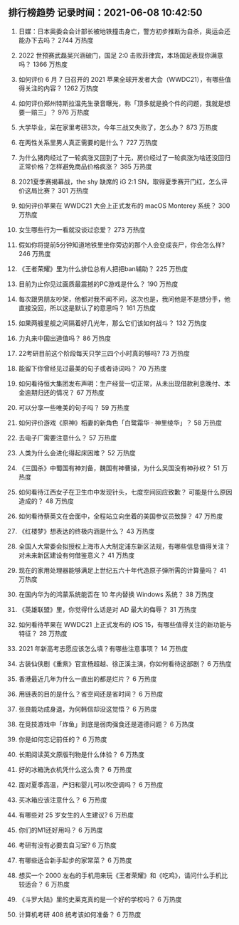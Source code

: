 
## 排行榜趋势 记录时间：2021-06-08 10:42:50
  
  1. 日媒：日本奥委会会计部长被地铁撞击身亡，警方初步推断为自杀，奥运会还能办下去吗？ 2744 万热度
    
  2. 2022 世预赛武磊吴兴涵破门，国足 2:0 击败菲律宾，本场国足表现你满意吗？ 1366 万热度
    
  3. 如何评价 6 月 7 日召开的 2021 苹果全球开发者大会（WWDC21），有哪些值得关注的内容？ 1262 万热度
    
  4. 如何评价郑州特斯拉温先生录音曝光，称「顶多就是换个件的问题，我就是想要一赔三」？ 976 万热度
    
  5. 大学毕业，呆在家里考研3次，今年三战又失败了，怎么办？ 873 万热度
    
  6. 在两性关系里男人真正需要的是什么？ 727 万热度
    
  7. 为什么猪肉经过了一轮疯涨又回到了十元，房价经过了一轮疯涨为啥还没回归正常价格？怎样避免商品价格疯涨？ 385 万热度
    
  8. 2021夏季赛揭幕战，the shy 缺席的 iG 2:1 SN，取得夏季赛开门红，怎么评价这局比赛？ 301 万热度
    
  9. 如何评价苹果在 WWDC21 大会上正式发布的 macOS Monterey 系统？ 300 万热度
    
  10. 女生哪些行为一看就没谈过恋爱？ 273 万热度
    
  11. 假如你将提前5分钟知道地铁里坐你旁边的那个人会变成丧尸，你会怎么样? 246 万热度
    
  12. 《王者荣耀》里为什么排位总有人把把ban辅助？ 225 万热度
    
  13. 目前为止你见过画质最震撼的PC游戏是什么？ 190 万热度
    
  14. 每次跟男朋友吵架，他都对我不闻不问，这次也是，我问他是不是想分手，他直接没回，所以这是默认了的意思吗？ 161 万热度
    
  15. 如果两艘星舰之间隔着好几光年，那么它们该如何战斗？ 132 万热度
    
  16. 力丸来中国出道值吗？ 86 万热度
    
  17. 22考研目前这个阶段每天只学三四个小时真的够吗? 73 万热度
    
  18. 能留下你曾经见过最美的句子或者诗词吗？ 70 万热度
    
  19. 如何看待恒大集团发布声明：生产经营一切正常，从未出现借款利息晚付、本金逾期归还的情况？ 67 万热度
    
  20. 可以分享一些唯美的句子吗？ 59 万热度
    
  21. 如何评价游戏《原神》稻妻的新角色「白鹭霜华 · 神里绫华」？ 58 万热度
    
  22. 去电子厂需要注意什么？ 57 万热度
    
  23. 人类为什么会进化得起床困难？ 52 万热度
    
  24. 《三国杀》中蜀国有神刘备，魏国有神曹操，为什么吴国没有神孙权？ 51 万热度
    
  25. 如何看待江西女子在卫生巾中发现针头，七度空间回应致歉？ 可能是什么原因造成的？ 48 万热度
    
  26. 如何看待蔡英文在会面中，全程站立向坐着的美国参议员致辞？ 47 万热度
    
  27. 《红楼梦》想表达的终极内涵是什么？ 43 万热度
    
  28. 全国人大常委会拟授权上海市人大制定浦东新区法规，有哪些信息值得关注？对未来新区建设有何借鉴意义？ 41 万热度
    
  29. 现在的家用处理器能够满足上世纪五六十年代造原子弹所需的计算量吗？ 41 万热度
    
  30. 在国内华为的鸿蒙系统能否在 10 年内替换 Windows 系统？ 38 万热度
    
  31. 《英雄联盟》里，你觉得什么话是对 AD 最大的侮辱？ 31 万热度
    
  32. 如何看待苹果在 WWDC21 上正式发布的 iOS 15，有哪些值得关注的新功能与特征？ 28 万热度
    
  33. 2021 年新高考志愿应该怎么填？有哪些注意事项？ 14 万热度
    
  34. 古装仙侠剧《重紫》官宣杨超越、徐正溪主演，你如何看待这部剧？ 6 万热度
    
  35. 香港最近几年为什么一直出的都是烂片？ 6 万热度
    
  36. 用链表的目的是什么？省空间还是省时间？ 6 万热度
    
  37. 张良能功成身退，为何韩信却没这觉悟？ 6 万热度
    
  38. 在竞技游戏中「炸鱼」到底是弱肉强食还是道德问题？ 6 万热度
    
  39. 你是如何忘记前任的？ 6 万热度
    
  40. 长期阅读英文原版刊物是什么体验？ 6 万热度
    
  41. 好的冰箱洗衣机凭什么这么贵？ 6 万热度
    
  42. 面对夏季高温，产妇和婴儿可以吹空调吗？ 6 万热度
    
  43. 买冰箱应该注意什么？ 6 万热度
    
  44. 有哪些对 25 岁女生的人生建议? 6 万热度
    
  45. 你们的M1还好用吗？ 6 万热度
    
  46. 考研有没有必要去自习室? 6 万热度
    
  47. 有哪些适合新手起步的家常菜？ 6 万热度
    
  48. 想买一个 2000 左右的手机用来玩《王者荣耀》和《吃鸡》，请问什么手机比较适合？ 6 万热度
    
  49. 《斗罗大陆》里的史莱克真的是一个好的学校吗？ 6 万热度
    
  50. 计算机考研 408 统考该如何准备？ 6 万热度
    